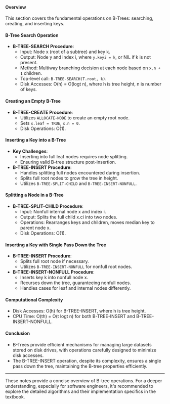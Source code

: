 #### Overview
This section covers the fundamental operations on B-Trees: searching, creating, and inserting keys.
#### B-Tree Search Operation
- **B-TREE-SEARCH Procedure**: 
  - Input: Node x (root of a subtree) and key k.
  - Output: Node y and index i, where `y.keyi = k`, or NIL if k is not present.
  - Method: Multiway branching decision at each node based on `x.n + 1` children.
  - Top-level call: `B-TREE-SEARCH(T.root, k)`.
  - Disk Accesses: O(h) = O(logt n), where h is tree height, n is number of keys.

#### Creating an Empty B-Tree
- **B-TREE-CREATE Procedure**:
  - Utilizes `ALLOCATE-NODE` to create an empty root node.
  - Sets `x.leaf = TRUE`, `x.n = 0`.
  - Disk Operations: O(1).

#### Inserting a Key into a B-Tree
- **Key Challenges**:
  - Inserting into full leaf nodes requires node splitting.
  - Ensuring valid B-tree structure post-insertion.
- **B-TREE-INSERT Procedure**:
  - Handles splitting full nodes encountered during insertion.
  - Splits full root nodes to grow the tree in height.
  - Utilizes `B-TREE-SPLIT-CHILD` and `B-TREE-INSERT-NONFULL`.

#### Splitting a Node in a B-Tree
- **B-TREE-SPLIT-CHILD Procedure**:
  - Input: Nonfull internal node x and index i.
  - Output: Splits the full child x.ci into two nodes.
  - Operations: Rearranges keys and children, moves median key to parent node x.
  - Disk Operations: O(1).

#### Inserting a Key with Single Pass Down the Tree
- **B-TREE-INSERT Procedure**:
  - Splits full root node if necessary.
  - Utilizes `B-TREE-INSERT-NONFULL` for nonfull root nodes.
- **B-TREE-INSERT-NONFULL Procedure**:
  - Inserts key k into nonfull node x.
  - Recurses down the tree, guaranteeing nonfull nodes.
  - Handles cases for leaf and internal nodes differently.

#### Computational Complexity
- Disk Accesses: O(h) for B-TREE-INSERT, where h is tree height.
- CPU Time: O(th) = O(t logt n) for both B-TREE-INSERT and B-TREE-INSERT-NONFULL.

#### Conclusion
- B-Trees provide efficient mechanisms for managing large datasets stored on disk drives, with operations carefully designed to minimize disk accesses.
- The B-TREE-INSERT operation, despite its complexity, ensures a single pass down the tree, maintaining the B-tree properties efficiently.

---

These notes provide a concise overview of B-tree operations. For a deeper understanding, especially for software engineers, it's recommended to explore the detailed algorithms and their implementation specifics in the textbook.